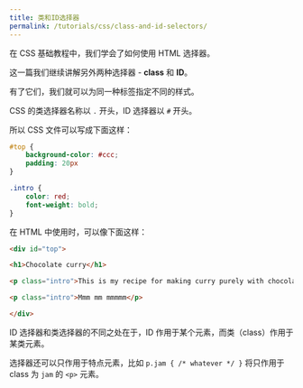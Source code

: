 ```yaml
---
title: 类和ID选择器
permalink: /tutorials/css/class-and-id-selectors/
---
```


在 CSS 基础教程中，我们学会了如何使用 HTML 选择器。

这一篇我们继续讲解另外两种选择器 - **class** 和 **ID**。

有了它们，我们就可以为同一种标签指定不同的样式。

CSS 的类选择器名称以 `.` 开头，ID 选择器以 `#` 开头。

所以 CSS 文件可以写成下面这样：

```css
#top {
    background-color: #ccc;
    padding: 20px
}

.intro {
    color: red;
    font-weight: bold;
}
```

在 HTML 中使用时，可以像下面这样：

```html
<div id="top">

<h1>Chocolate curry</h1>

<p class="intro">This is my recipe for making curry purely with chocolate</p>

<p class="intro">Mmm mm mmmmm</p>

</div>
```

ID 选择器和类选择器的不同之处在于，ID 作用于某个元素，而类（class）作用于某类元素。

选择器还可以只作用于特点元素，比如 `p.jam { /* whatever */ }` 将只作用于 class 为 `jam` 的 `<p>` 元素。